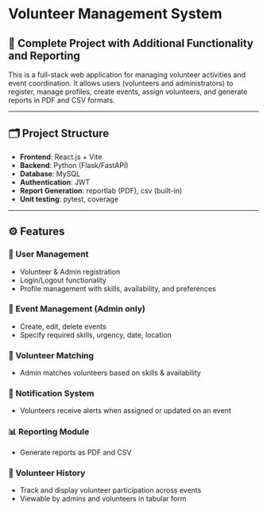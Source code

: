 # Volunteer Management System

## 📌 Complete Project with Additional Functionality and Reporting

This is a full-stack web application for managing volunteer activities and event coordination. It allows users (volunteers and administrators) to register,
 manage profiles, create events, assign volunteers, and generate reports in PDF and CSV formats.

---

## 🗂 Project Structure

- **Frontend**: React.js + Vite
- **Backend**: Python (Flask/FastAPI)  
- **Database**: MySQL 
- **Authentication**: JWT  
- **Report Generation**: reportlab (PDF), csv (built-in)
-  **Unit testing**: pytest, coverage

---
## ⚙️ Features

### 👤 User Management
- Volunteer & Admin registration
- Login/Logout functionality
- Profile management with skills, availability, and preferences

### 📅 Event Management (Admin only)
- Create, edit, delete events
- Specify required skills, urgency, date, location

### 🔗 Volunteer Matching
- Admin matches volunteers based on skills & availability

### 📩 Notification System
- Volunteers receive alerts when assigned or updated on an event

### 📊 Reporting Module 
- Generate reports as PDF and CSV
  
### 📘 Volunteer History
- Track and display volunteer participation across events
- Viewable by admins and volunteers in tabular form

  




